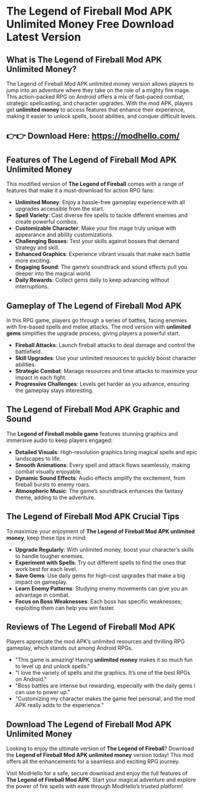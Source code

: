 # The Legend of Fireball Mod APK Unlimited Money Free Download Latest Version

## What is The Legend of Fireball Mod APK Unlimited Money?

The Legend of Fireball Mod APK unlimited money version allows players to jump into an adventure where they take on the role of a mighty fire mage. This action-packed RPG on Android offers a mix of fast-paced combat, strategic spellcasting, and character upgrades. With the mod APK, players get **unlimited money** to access features that enhance their experience, making it easier to unlock spells, boost abilities, and conquer difficult levels.

## 👉👉 Download Here: https://modhello.com/

## Features of The Legend of Fireball Mod APK Unlimited Money

This modified version of **The Legend of Fireball** comes with a range of features that make it a must-download for action RPG fans:

- **Unlimited Money**: Enjoy a hassle-free gameplay experience with all upgrades accessible from the start.
- **Spell Variety**: Cast diverse fire spells to tackle different enemies and create powerful combos.
- **Customizable Character**: Make your fire mage truly unique with appearance and ability customizations.
- **Challenging Bosses**: Test your skills against bosses that demand strategy and skill.
- **Enhanced Graphics**: Experience vibrant visuals that make each battle more exciting.
- **Engaging Sound**: The game’s soundtrack and sound effects pull you deeper into the magical world.
- **Daily Rewards**: Collect gems daily to keep advancing without interruptions.

## Gameplay of The Legend of Fireball Mod APK

In this RPG game, players go through a series of battles, facing enemies with fire-based spells and melee attacks. The mod version with **unlimited gems** simplifies the upgrade process, giving players a powerful start.

- **Fireball Attacks**: Launch fireball attacks to deal damage and control the battlefield.
- **Skill Upgrades**: Use your unlimited resources to quickly boost character abilities.
- **Strategic Combat**: Manage resources and time attacks to maximize your impact in each fight.
- **Progressive Challenges**: Levels get harder as you advance, ensuring the gameplay stays interesting.

## The Legend of Fireball Mod APK Graphic and Sound

The **Legend of Fireball mobile game** features stunning graphics and immersive audio to keep players engaged:

- **Detailed Visuals**: High-resolution graphics bring magical spells and epic landscapes to life.
- **Smooth Animations**: Every spell and attack flows seamlessly, making combat visually enjoyable.
- **Dynamic Sound Effects**: Audio effects amplify the excitement, from fireball bursts to enemy roars.
- **Atmospheric Music**: The game’s soundtrack enhances the fantasy theme, adding to the adventure.

## The Legend of Fireball Mod APK Crucial Tips

To maximize your enjoyment of **The Legend of Fireball Mod APK unlimited money**, keep these tips in mind:

- **Upgrade Regularly**: With unlimited money, boost your character’s skills to handle tougher enemies.
- **Experiment with Spells**: Try out different spells to find the ones that work best for each level.
- **Save Gems**: Use daily gems for high-cost upgrades that make a big impact on gameplay.
- **Learn Enemy Patterns**: Studying enemy movements can give you an advantage in combat.
- **Focus on Boss Weaknesses**: Each boss has specific weaknesses; exploiting them can help you win faster.

## Reviews of The Legend of Fireball Mod APK

Players appreciate the mod APK’s unlimited resources and thrilling RPG gameplay, which stands out among Android RPGs.

- "This game is amazing! Having **unlimited money** makes it so much fun to level up and unlock spells."
- "I love the variety of spells and the graphics. It’s one of the best RPGs on Android."
- "Boss battles are intense but rewarding, especially with the daily gems I can use to power up."
- "Customizing my character makes the game feel personal, and the mod APK really adds to the experience."

## Download The Legend of Fireball Mod APK Unlimited Money

Looking to enjoy the ultimate version of **The Legend of Fireball**? Download the **Legend of Fireball Mod APK unlimited money** version today! This mod offers all the enhancements for a seamless and exciting RPG journey. 

Visit ModHello for a safe, secure download and enjoy the full features of **The Legend of Fireball Mod APK**. Start your magical adventure and explore the power of fire spells with ease through ModHello’s trusted platform!
